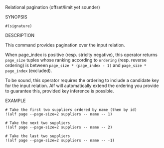 
Relational pagination (offset/limit yet sounder)

SYNOPSIS

    #(signature)

DESCRIPTION

This command provides pagination over the input relation.

When page_index is positive (resp. striclty negative), this operator returns
`page_size` tuples whose ranking according to `ordering` (resp. reverse
ordering) is between `page_size * (page_index - 1)` and `page_size * page_index`
(excluded).

To be sound, this operator requires the ordering to include a candidate key
for the input relation. Alf will automatically extend the ordering you provide
to guarantee this, provided key inference is possible.

EXAMPLE

    # Take the first two suppliers ordered by name (then by id)
    !(alf page --page-size=2 suppliers -- name -- 1)

    # Take the next two suppliers
    !(alf page --page-size=2 suppliers -- name -- 2)

    # Take the last two suppliers
    !(alf page --page-size=2 suppliers -- name -- -1)


